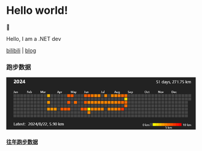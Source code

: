 # Hello world!

👋

Hello, I am a .NET dev


[bilibili](https://space.bilibili.com/47754706) | [blog](https://prime167.github.io)

### 跑步数据
![2024](https://github.com/prime167/MyRunningLog/blob/main/data/2024.png)

#### [往年跑步数据](https://github.com/prime167/MyRunningLog/blob/main/README.md)

